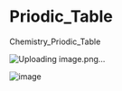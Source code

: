 # Priodic_Table
Chemistry_Priodic_Table

![Uploading image.png…]()

![image](https://github.com/Karan-Krish/Priodic_Table/assets/159697389/43b70dc1-2744-4d2f-b130-e54eb8ef9489)
